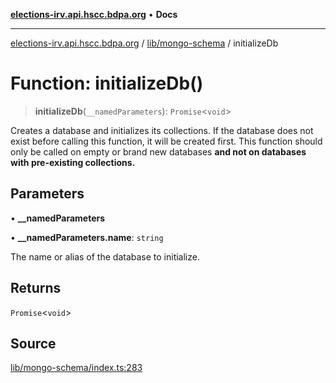 [**elections-irv.api.hscc.bdpa.org**](../../../README.md) • **Docs**

***

[elections-irv.api.hscc.bdpa.org](../../../README.md) / [lib/mongo-schema](../README.md) / initializeDb

# Function: initializeDb()

> **initializeDb**(`__namedParameters`): `Promise`\<`void`\>

Creates a database and initializes its collections. If the database does not
exist before calling this function, it will be created first. This function
should only be called on empty or brand new databases **and not on databases
with pre-existing collections.**

## Parameters

• **\_\_namedParameters**

• **\_\_namedParameters.name**: `string`

The name or alias of the database to initialize.

## Returns

`Promise`\<`void`\>

## Source

[lib/mongo-schema/index.ts:283](https://github.com/Xunnamius/elections_irv.api.hscc.bdpa.org/blob/c917ea60595d63d322e4038beb12d08f7d64cdd2/lib/mongo-schema/index.ts#L283)

